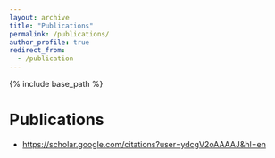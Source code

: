 ```yaml
---
layout: archive
title: "Publications"
permalink: /publications/
author_profile: true
redirect_from:
  - /publication
---
```


{% include base_path %}

Publications
======
* https://scholar.google.com/citations?user=ydcgV2oAAAAJ&hl=en